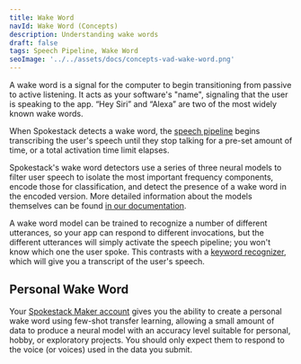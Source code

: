 ```yaml
---
title: Wake Word
navId: Wake Word (Concepts)
description: Understanding wake words
draft: false
tags: Speech Pipeline, Wake Word
seoImage: '../../assets/docs/concepts-vad-wake-word.png'
---
```


A wake word is a signal for the computer to begin transitioning from passive to active listening. It acts as your software's "name", signaling that the user is speaking to the app. “Hey Siri” and “Alexa” are two of the most widely known wake words.

When Spokestack detects a wake word, the [speech pipeline](/docs/concepts/speech-pipeline) begins transcribing the user's speech until they stop talking for a pre-set amount of time, or a total activation time limit elapses.

Spokestack's wake word detectors use a series of three neural models to filter user speech to isolate the most important frequency components, encode those for classification, and detect the presence of a wake word in the encoded version. More detailed information about the models themselves can be found [in our documentation](/docs/machine-learning/wakeword-models).

A wake word model can be trained to recognize a number of different utterances, so your app can respond to different invocations, but the different utterances will simply activate the speech pipeline; you won't know which one the user spoke. This contrasts with a [keyword recognizer](/docs/concepts/keywords), which will give you a transcript of the user's speech.

## Personal Wake Word

Your [Spokestack Maker account](/account#billing) gives you the ability to create a personal wake word using few-shot transfer learning, allowing a small amount of data to produce a neural model with an accuracy level suitable for personal, hobby, or exploratory projects. You should only expect them to respond to the voice (or voices) used in the data you submit.
